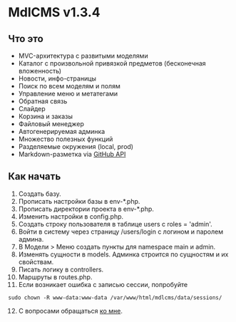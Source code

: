 # MdlCMS v1.3.4

## Что это
* MVC-архитектура с развитыми моделями
* Каталог с произвольной привязкой предметов (бесконечная вложенность)
* Новости, инфо-страницы
* Поиск по всем моделям и полям
* Управление меню и метатегами
* Обратная связь
* Слайдер
* Корзина и заказы
* Файловый менеджер
* Автогенерируемая админка
* Множество полезных функций
* Разделяемые окружения (local, prod)
* Markdown-разметка via [GitHub API](https://developer.github.com/v3/markdown/)

## Как начать
1. Создать базу.
2. Прописать настройки базы в env-*.php.
3. Прописать директории проекта в env-*.php.
4. Изменить настройки в config.php.
5. Создать строку пользователя в таблице users с roles = 'admin'.
6. Войти в систему через страницу /users/login с логином и паролем админа.
7. В Модели > Меню создать пункты для namespace main и admin.
8. Изменять сущности в models. Админка строится по сущностям и их свойствам.
9. Писать логику в controllers.
10. Маршруты в routes.php.
11. Если возникает ошибка с записью сессии, попробуйте
```
sudo chown -R www-data:www-data /var/www/html/mdlcms/data/sessions/
```
12. С вопросами обращаться [ко мне](https://seibelstan.github.io).